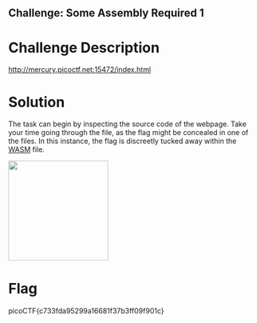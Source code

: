 ## Challenge: Some Assembly Required 1 

# Challenge Description 

http://mercury.picoctf.net:15472/index.html

# Solution 

The task can begin by inspecting the source code of the webpage. Take your time going through the file, as the flag might be concealed in one of the files. 
In this instance, the flag is discreetly tucked away within the [WASM](https://www.techtarget.com/searchitoperations/definition/WebAssembly#:~:text=WebAssembly%20(Wasm)%20is%20a%20binary,programming%20languages%20such%20as%20JavaScript) file.

<img width="200" src="https://github.com/edlowwy/CTF-Writeups/assets/138736240/c82cf5ef-8823-4661-8e54-1b01488b5f47">


# Flag

picoCTF{c733fda95299a16681f37b3ff09f901c}
